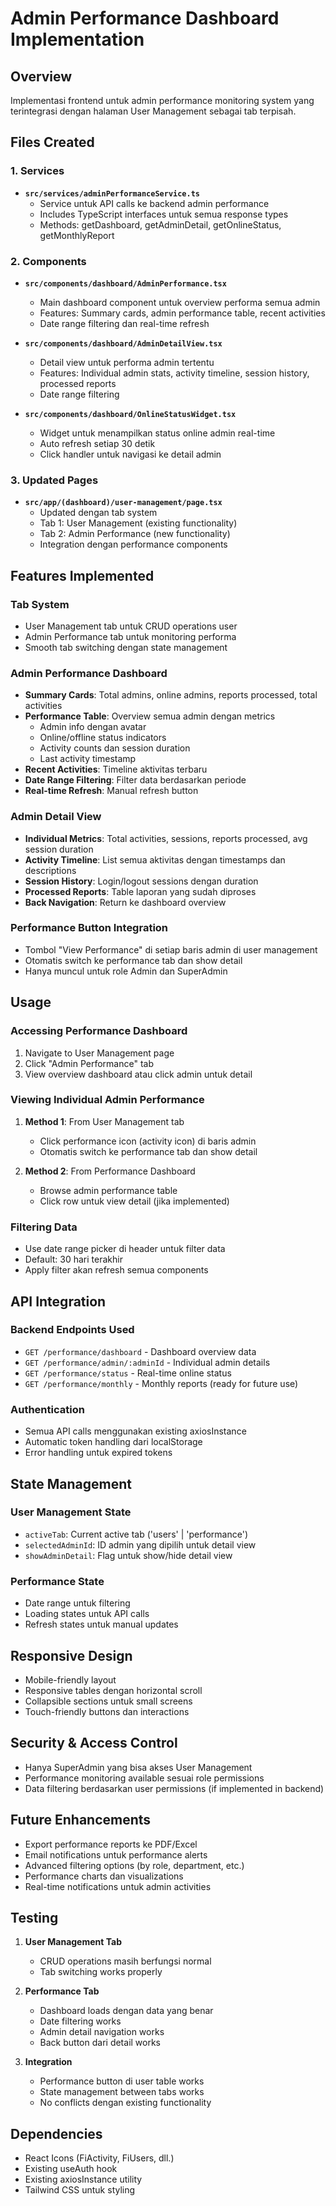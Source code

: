 # Admin Performance Dashboard Implementation

## Overview
Implementasi frontend untuk admin performance monitoring system yang terintegrasi dengan halaman User Management sebagai tab terpisah.

## Files Created

### 1. Services
- **`src/services/adminPerformanceService.ts`**
  - Service untuk API calls ke backend admin performance
  - Includes TypeScript interfaces untuk semua response types
  - Methods: getDashboard, getAdminDetail, getOnlineStatus, getMonthlyReport

### 2. Components
- **`src/components/dashboard/AdminPerformance.tsx`**
  - Main dashboard component untuk overview performa semua admin
  - Features: Summary cards, admin performance table, recent activities
  - Date range filtering dan real-time refresh

- **`src/components/dashboard/AdminDetailView.tsx`**
  - Detail view untuk performa admin tertentu
  - Features: Individual admin stats, activity timeline, session history, processed reports
  - Date range filtering

- **`src/components/dashboard/OnlineStatusWidget.tsx`**
  - Widget untuk menampilkan status online admin real-time
  - Auto refresh setiap 30 detik
  - Click handler untuk navigasi ke detail admin

### 3. Updated Pages
- **`src/app/(dashboard)/user-management/page.tsx`**
  - Updated dengan tab system
  - Tab 1: User Management (existing functionality)
  - Tab 2: Admin Performance (new functionality)
  - Integration dengan performance components

## Features Implemented

### Tab System
- User Management tab untuk CRUD operations user
- Admin Performance tab untuk monitoring performa
- Smooth tab switching dengan state management

### Admin Performance Dashboard
- **Summary Cards**: Total admins, online admins, reports processed, total activities
- **Performance Table**: Overview semua admin dengan metrics
  - Admin info dengan avatar
  - Online/offline status indicators
  - Activity counts dan session duration
  - Last activity timestamp
- **Recent Activities**: Timeline aktivitas terbaru
- **Date Range Filtering**: Filter data berdasarkan periode
- **Real-time Refresh**: Manual refresh button

### Admin Detail View
- **Individual Metrics**: Total activities, sessions, reports processed, avg session duration
- **Activity Timeline**: List semua aktivitas dengan timestamps dan descriptions
- **Session History**: Login/logout sessions dengan duration
- **Processed Reports**: Table laporan yang sudah diproses
- **Back Navigation**: Return ke dashboard overview

### Performance Button Integration
- Tombol "View Performance" di setiap baris admin di user management
- Otomatis switch ke performance tab dan show detail
- Hanya muncul untuk role Admin dan SuperAdmin

## Usage

### Accessing Performance Dashboard
1. Navigate to User Management page
2. Click "Admin Performance" tab
3. View overview dashboard atau click admin untuk detail

### Viewing Individual Admin Performance
1. **Method 1**: From User Management tab
   - Click performance icon (activity icon) di baris admin
   - Otomatis switch ke performance tab dan show detail

2. **Method 2**: From Performance Dashboard
   - Browse admin performance table
   - Click row untuk view detail (jika implemented)

### Filtering Data
- Use date range picker di header untuk filter data
- Default: 30 hari terakhir
- Apply filter akan refresh semua components

## API Integration

### Backend Endpoints Used
- `GET /performance/dashboard` - Dashboard overview data
- `GET /performance/admin/:adminId` - Individual admin details
- `GET /performance/status` - Real-time online status
- `GET /performance/monthly` - Monthly reports (ready for future use)

### Authentication
- Semua API calls menggunakan existing axiosInstance
- Automatic token handling dari localStorage
- Error handling untuk expired tokens

## State Management

### User Management State
- `activeTab`: Current active tab ('users' | 'performance')
- `selectedAdminId`: ID admin yang dipilih untuk detail view
- `showAdminDetail`: Flag untuk show/hide detail view

### Performance State
- Date range untuk filtering
- Loading states untuk API calls
- Refresh states untuk manual updates

## Responsive Design
- Mobile-friendly layout
- Responsive tables dengan horizontal scroll
- Collapsible sections untuk small screens
- Touch-friendly buttons dan interactions

## Security & Access Control
- Hanya SuperAdmin yang bisa akses User Management
- Performance monitoring available sesuai role permissions
- Data filtering berdasarkan user permissions (if implemented in backend)

## Future Enhancements
- Export performance reports ke PDF/Excel
- Email notifications untuk performance alerts
- Advanced filtering options (by role, department, etc.)
- Performance charts dan visualizations
- Real-time notifications untuk admin activities

## Testing
1. **User Management Tab**
   - CRUD operations masih berfungsi normal
   - Tab switching works properly

2. **Performance Tab**
   - Dashboard loads dengan data yang benar
   - Date filtering works
   - Admin detail navigation works
   - Back button dari detail works

3. **Integration**
   - Performance button di user table works
   - State management between tabs works
   - No conflicts dengan existing functionality

## Dependencies
- React Icons (FiActivity, FiUsers, dll.)
- Existing useAuth hook
- Existing axiosInstance utility
- Tailwind CSS untuk styling
